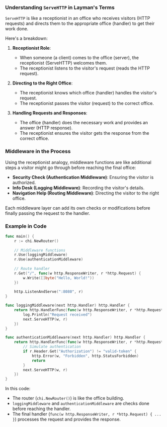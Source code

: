 ### Understanding `ServeHTTP` in Layman's Terms

`ServeHTTP` is like a receptionist in an office who receives visitors (HTTP requests) and directs them to the appropriate office (handler) to get their work done.

Here's a breakdown:

1. **Receptionist Role**:
   - When someone (a client) comes to the office (server), the receptionist (ServeHTTP) welcomes them.
   - The receptionist listens to the visitor's request (reads the HTTP request).

2. **Directing to the Right Office**:
   - The receptionist knows which office (handler) handles the visitor's request.
   - The receptionist passes the visitor (request) to the correct office.

3. **Handling Requests and Responses**:
   - The office (handler) does the necessary work and provides an answer (HTTP response).
   - The receptionist ensures the visitor gets the response from the correct office.

### Middleware in the Process

Using the receptionist analogy, middleware functions are like additional steps a visitor might go through before reaching the final office:

- **Security Check (Authentication Middleware)**: Ensuring the visitor is authorized.
- **Info Desk (Logging Middleware)**: Recording the visitor's details.
- **Navigation Help (Routing Middleware)**: Directing the visitor to the right office.

Each middleware layer can add its own checks or modifications before finally passing the request to the handler.

### Example in Code

```go
func main() {
    r := chi.NewRouter()
    
    // Middleware functions
    r.Use(loggingMiddleware)
    r.Use(authenticationMiddleware)
    
    // Route handler
    r.Get("/", func(w http.ResponseWriter, r *http.Request) {
        w.Write([]byte("Hello, World!"))
    })
    
    http.ListenAndServe(":8080", r)
}

func loggingMiddleware(next http.Handler) http.Handler {
    return http.HandlerFunc(func(w http.ResponseWriter, r *http.Request) {
        log.Println("Request received")
        next.ServeHTTP(w, r)
    })
}

func authenticationMiddleware(next http.Handler) http.Handler {
    return http.HandlerFunc(func(w http.ResponseWriter, r *http.Request) {
        // Simulate authentication
        if r.Header.Get("Authorization") != "valid-token" {
            http.Error(w, "Forbidden", http.StatusForbidden)
            return
        }
        next.ServeHTTP(w, r)
    })
}
```

In this code:
- The router (`chi.NewRouter()`) is like the office building.
- `loggingMiddleware` and `authenticationMiddleware` are checks done before reaching the handler.
- The final handler (`func(w http.ResponseWriter, r *http.Request) { ... }`) processes the request and provides the response.